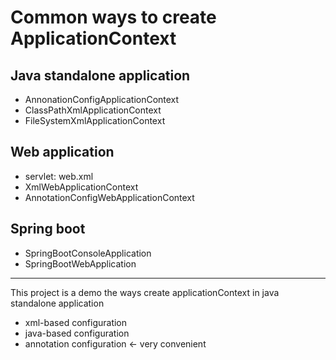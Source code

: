 # Common ways to create ApplicationContext

## Java standalone application
- AnnonationConfigApplicationContext
- ClassPathXmlApplicationContext
- FileSystemXmlApplicationContext
  
## Web application
- servlet: web.xml
- XmlWebApplicationContext
- AnnotationConfigWebApplicationContext
  
## Spring boot
- SpringBootConsoleApplication
- SpringBootWebApplication

---
This project is a demo the ways create applicationContext in java standalone application
- xml-based configuration
- java-based configuration
- annotation configuration <- very convenient
